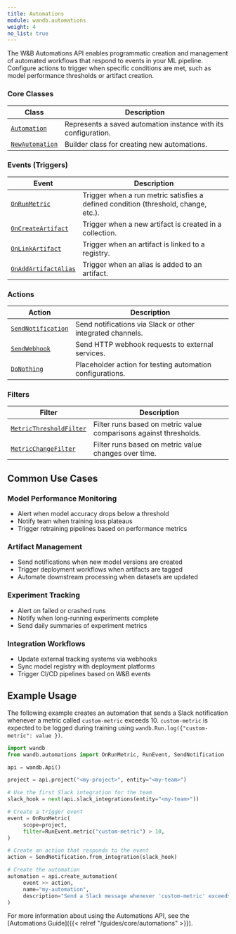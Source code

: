 ```yaml
---
title: Automations
module: wandb.automations
weight: 4
no_list: true
---
```


The W&B Automations API enables programmatic creation and management of automated workflows that respond to events in your ML pipeline. Configure actions to trigger when specific conditions are met, such as model performance thresholds or artifact creation.


### Core Classes

| Class | Description |
|-------|-------------|
| [`Automation`](./automation/) | Represents a saved automation instance with its configuration. |
| [`NewAutomation`](./newautomation/) | Builder class for creating new automations. |

### Events (Triggers)

| Event | Description |
|-------|-------------|
| [`OnRunMetric`](./onrunmetric/) | Trigger when a run metric satisfies a defined condition (threshold, change, etc.). |
| [`OnCreateArtifact`](./oncreateartifact/) | Trigger when a new artifact is created in a collection. |
| [`OnLinkArtifact`](./onlinkartifact/) | Trigger when an artifact is linked to a registry. |
| [`OnAddArtifactAlias`](./onaddartifactalias/) | Trigger when an alias is added to an artifact. |

### Actions

| Action | Description |
|--------|-------------|
| [`SendNotification`](./sendnotification/) | Send notifications via Slack or other integrated channels. |
| [`SendWebhook`](./sendwebhook/) | Send HTTP webhook requests to external services. |
| [`DoNothing`](./donothing/) | Placeholder action for testing automation configurations. |

### Filters

| Filter | Description |
|--------|-------------|
| [`MetricThresholdFilter`](./metricthresholdfilter/) | Filter runs based on metric value comparisons against thresholds. |
| [`MetricChangeFilter`](./metricchangefilter/) | Filter runs based on metric value changes over time. |

## Common Use Cases

### Model Performance Monitoring
- Alert when model accuracy drops below a threshold
- Notify team when training loss plateaus
- Trigger retraining pipelines based on performance metrics

### Artifact Management
- Send notifications when new model versions are created
- Trigger deployment workflows when artifacts are tagged
- Automate downstream processing when datasets are updated

### Experiment Tracking
- Alert on failed or crashed runs
- Notify when long-running experiments complete
- Send daily summaries of experiment metrics

### Integration Workflows
- Update external tracking systems via webhooks
- Sync model registry with deployment platforms
- Trigger CI/CD pipelines based on W&B events

## Example Usage

The following example creates an automation that sends a Slack notification whenever a metric called `custom-metric` exceeds 10. `custom-metric` is expected to be logged during training using `wandb.Run.log({"custom-metric": value })`.

```python
import wandb
from wandb.automations import OnRunMetric, RunEvent, SendNotification

api = wandb.Api()

project = api.project("<my-project>", entity="<my-team>")

# Use the first Slack integration for the team
slack_hook = next(api.slack_integrations(entity="<my-team>"))

# Create a trigger event
event = OnRunMetric(
     scope=project,
     filter=RunEvent.metric("custom-metric") > 10,
)

# Create an action that responds to the event
action = SendNotification.from_integration(slack_hook)

# Create the automation
automation = api.create_automation(
     event >> action,
     name="my-automation",
     description="Send a Slack message whenever 'custom-metric' exceeds 10.",
)
```

For more information about using the Automations API, see the [Automations Guide]({{< relref "/guides/core/automations" >}}).